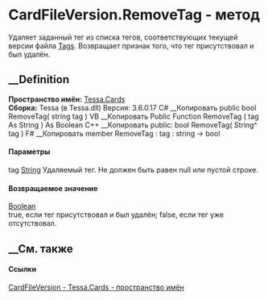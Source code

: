 # CardFileVersion.RemoveTag - метод
Удаляет заданный тег из списка тегов, соответствующих текущей версии файла
[Tags](P_Tessa_Cards_CardFileVersion_Tags.htm). Возвращает признак того, что
тег присутствовал и был удалён.
## __Definition
 **Пространство имён:** [Tessa.Cards](N_Tessa_Cards.htm)  
 **Сборка:** Tessa (в Tessa.dll) Версия: 3.6.0.17
C# __Копировать
     public bool RemoveTag(
    	string tag
    )
VB __Копировать
     Public Function RemoveTag ( 
    	tag As String
    ) As Boolean
C++ __Копировать
     public:
    bool RemoveTag(
    	String^ tag
    )
F# __Копировать
     member RemoveTag : 
            tag : string -> bool 
#### Параметры
tag [String](https://learn.microsoft.com/dotnet/api/system.string)
    Удаляемый тег. Не должен быть равен null или пустой строке.
#### Возвращаемое значение
[Boolean](https://learn.microsoft.com/dotnet/api/system.boolean)  
true, если тег присутствовал и был удалён; false, если тег уже отсутствовал.
## __См. также
#### Ссылки
[CardFileVersion - ](T_Tessa_Cards_CardFileVersion.htm)
[Tessa.Cards - пространство имён](N_Tessa_Cards.htm)
